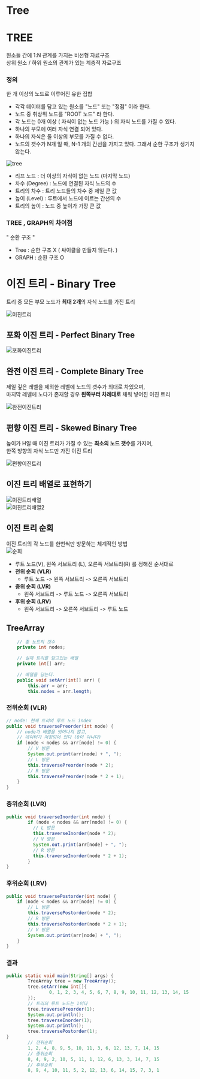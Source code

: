 # Tree

  
# TREE 
원소들 간에 1:N 관계를 가지는 비선형 자료구조   
상위 원소 / 하위 원소의 관계가 있는 계층적 자료구조  

### 정의
한 개 이상의 노드로 이루어진 유한 집합  
* 각각 데이터를 담고 있는 원소를 "노드" 또는 "정점" 이라 한다.
* 노드 중 취상위 노드를 "ROOT 노드" 라 한다.
* 각 노드는 0개 이상 ( 자식이 없는 노드 가능 ) 의 자식 노드를 가질 수 있다.
* 하나의 부모에 여러 자식 연결 되어 있다.
* 하나의 자식은 둘 이상의 부모를 가질 수 없다.
* 노드의 갯수가 N개 일 때, N-1 개의 간선을 가지고 있다. 그래서 순한 구조가 생기지 않는다.


![tree](img/tree.PNG)
* 리프 노드 : 더 이상의 자식이 없는 노드 (마지막 노드)
* 차수 (Degree) : 노드에 연결된 자식 노드의 수
* 트리의 차수 : 트리 노드들의 차수 중 제일 큰 값
* 높이 (Level) : 루트에서 노드에 이르는 간선의 수 
* 트리의 높이 : 노드 중 높이가 가장 큰 값

### TREE , GRAPH의 차이점
" 순환 구조 "  
* Tree : 순한 구조 X ( 싸이클을 만들지 않는다. )
* GRAPH : 순환 구조 O


# 이진 트리 - Binary Tree
트리 중 모든 부모 노드가 **최대 2개**의 자식 노드를 가진 트리  

![이진트리](img/binaryTree.PNG)

## 포화 이진 트리 - Perfect Binary Tree
![포화이진트리](img/perfectBinaryTree.PNG)

## 완전 이진 트리 - Complete Binary Tree
제일 깊은 레벨을 제외한 레벨에 노드의 갯수가 최대로 차있으며,  
마지막 레벨에 노다가 존재할 경우 **왼쪽부터 차례대로** 채워 넣어진 이진 트리  

![완전이진트리](img/completeBinaryTree.PNG)

## 편향 이진 트리 - Skewed Binary Tree
높이가 H일 때 이진 트리가 가질 수 있는 **최소의 노드 갯수**를 가지며,  
한쪽 방향의 자식 노드만 가진 이진 트리  

![편향이진트리](img/skewedBinaryTree.PNG)

## 이진 트리 배열로 표현하기
![이진트리배열](img/binaryTreeArr.PNG)  
![이진트리배열2](img/binaryTreeArr2.PNG)


## 이진 트리 순회 
이진 트리의 각 노드를 한번씩만 방문하는 체계적인 방법  
![순회](img/순회.PNG)
- 루트 노드(V), 왼쪽 서브트리 (L), 오른쪽 서브트리(R) 를 정해진 순서대로 
- **전위 순회 (VLR)**
  - 루트 노드 -> 왼쪽 서브트리 -> 오른쪽 서브트리
- **중위 순회 (LVR)**
    - 왼쪽 서브트리 -> 루트 노드 -> 오른쪽 서브트리
- **후위 순회 (LRV)**
    - 왼쪽 서브트리 -> 오른쪽 서브트리 -> 루트 노드

## TreeArray
```java
    // 총 노드의 갯수
    private int nodes;

    // 실제 트리를 담고있는 배열
    private int[] arr;

    // 배열을 담는다.
    public void setArr(int[] arr) {
        this.arr = arr;
        this.nodes = arr.length;
```  

### 전위순회 (VLR)
```java
// node: 현재 트리의 루트 노드 index
public void traversePreorder(int node) {
    // node가 배열을 벗어나지 않고,
    // 데이터가 저장되어 있다 (0이 아니다)
    if (node < nodes && arr[node] != 0) {
        // V 방문
        System.out.print(arr[node] + ", ");
        // L 방문
        this.traversePreorder(node * 2);
        // R 방문
        this.traversePreorder(node * 2 + 1);
    }
}
```

### 중위순회 (LVR)
```java
public void traverseInorder(int node) {
        if (node < nodes && arr[node] != 0) {
          // L 방문
          this.traverseInorder(node * 2);
          // V 방문
          System.out.print(arr[node] + ", ");
          // R 방문
          this.traverseInorder(node * 2 + 1);
        }
}
```

### 후위순회 (LRV)
```java
public void traversePostorder(int node) {
    if (node < nodes && arr[node] != 0) {
        // L 방문
        this.traversePostorder(node * 2);
        // R 방문
        this.traversePostorder(node * 2 + 1);
        // V 방문
        System.out.print(arr[node] + ", ");
    }
}
```

### 결과
```java
public static void main(String[] args) {
        TreeArray tree = new TreeArray();
        tree.setArr(new int[]{
                0, 1, 2, 3, 4, 5, 6, 7, 8, 9, 10, 11, 12, 13, 14, 15
        });
        // 트리의 루트 노드는 1이다
        tree.traversePreorder(1);
        System.out.println();
        tree.traverseInorder(1);
        System.out.println();
        tree.traversePostorder(1);
}
        // 전위순회
        1, 2, 4, 8, 9, 5, 10, 11, 3, 6, 12, 13, 7, 14, 15
        // 중위순회
        8, 4, 9, 2, 10, 5, 11, 1, 12, 6, 13, 3, 14, 7, 15
        // 후우순회
        8, 9, 4, 10, 11, 5, 2, 12, 13, 6, 14, 15, 7, 3, 1

```